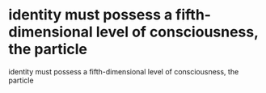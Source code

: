 # identity must possess a fifth-dimensional level of consciousness, the particle

identity must possess a fifth-dimensional level of consciousness, the particle